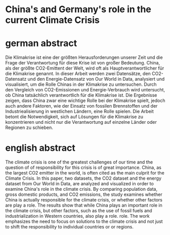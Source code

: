 # China's and Germany's role in the current Climate Crisis 

# german abstract

Die Klimakrise ist eine der größten Herausforderungen unserer Zeit und die Frage
der Verantwortung für diese Krise ist von großer Bedeutung. China, als der
größte CO2-Emittent der Welt, wird oft als Hauptverantwortlicher für die
Klimakrise genannt. In dieser Arbeit werden zwei Datensätze, den CO2-Datensatz
und den Energie-Datensatz von Our World in Data, analysiert und visualisiert, um
die Rolle Chinas in der Klimakrise zu untersuchen. Durch den Vergleich von
CO2-Emissionen  und Energie-Verbrauch wird untersucht, ob
China tatsächlich verantwortlich für die Klimakrise ist. 
Die Ergebnisse zeigen, dass China zwar eine wichtige Rolle
bei der Klimakrise spielt, jedoch auch andere Faktoren, wie der Einsatz von
fossilen Brennstoffen und der Industriealisierung in westlichen Ländern, eine
Rolle spielen. Die Arbeit betont die Notwendigkeit, sich auf Lösungen für die
Klimakrise zu konzentrieren und nicht nur die Verantwortung auf einzelne Länder
oder Regionen zu schieben.

# english abstract

The climate crisis is one of the greatest challenges of our time and the question of
of responsibility for this crisis is of great importance. China, as the
largest CO2 emitter in the world, is often cited as the main culprit for the
Climate Crisis. In this paper, two datasets, the CO2 dataset
and the energy dataset from Our World in Data, are analyzed and visualized in order to
examine China's role in the climate crisis. By comparing
population data, gross domestic products, and CO2 emissions, the study examines whether
China is actually responsible for the climate crisis, or whether other factors are
play a role. The results show that while China plays an important role
in the climate crisis, but other factors, such as the use of
fossil fuels and industrialization in Western countries, also play a role.
role. The work emphasizes the need to focus on solutions to the
climate crisis and not just to shift the responsibility to individual countries or
or regions.
